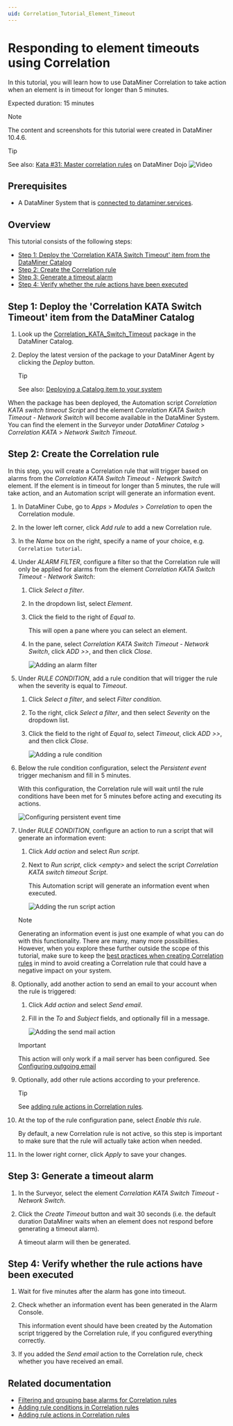 ```yaml
---
uid: Correlation_Tutorial_Element_Timeout
---
```


# Responding to element timeouts using Correlation

In this tutorial, you will learn how to use DataMiner Correlation to take action when an element is in timeout for longer than 5 minutes.

Expected duration: 15 minutes

> [!NOTE]
> The content and screenshots for this tutorial were created in DataMiner 10.4.6.

> [!TIP]
> See also: [Kata #31: Master correlation rules](https://community.dataminer.services/courses/kata-31/) on DataMiner Dojo ![Video](~/user-guide/images/video_Duo.png)

## Prerequisites

- A DataMiner System that is [connected to dataminer.services](xref:Connecting_your_DataMiner_System_to_the_cloud).

## Overview

This tutorial consists of the following steps:

- [Step 1: Deploy the 'Correlation KATA Switch Timeout' item from the DataMiner Catalog](#step-1-deploy-the-correlation-kata-switch-timeout-item-from-the-dataminer-catalog)
- [Step 2: Create the Correlation rule](#step-2-create-the-correlation-rule)
- [Step 3: Generate a timeout alarm](#step-3-generate-a-timeout-alarm)
- [Step 4: Verify whether the rule actions have been executed](#step-4-verify-whether-the-rule-actions-have-been-executed)

## Step 1: Deploy the 'Correlation KATA Switch Timeout' item from the DataMiner Catalog

1. Look up the [Correlation_KATA_Switch_Timeout](https://catalog.dataminer.services/details/22cd5be6-c814-4ed8-a122-670f6c6b7934) package in the DataMiner Catalog.

1. Deploy the latest version of the package to your DataMiner Agent by clicking the *Deploy* button.

   > [!TIP]
   > See also: [Deploying a Catalog item to your system](xref:Deploying_a_catalog_item)

When the package has been deployed, the Automation script *Correlation KATA switch timeout Script* and the element *Correlation KATA Switch Timeout - Network Switch* will become available in the DataMiner System. You can find the element in the Surveyor under *DataMiner Catalog* > *Correlation KATA* > *Network Switch Timeout*.

## Step 2: Create the Correlation rule

In this step, you will create a Correlation rule that will trigger based on alarms from the *Correlation KATA Switch Timeout - Network Switch* element. If the element is in timeout for longer than 5 minutes, the rule will take action, and an Automation script will generate an information event.

1. In DataMiner Cube, go to *Apps* > *Modules* > *Correlation* to open the Correlation module.

1. In the lower left corner, click *Add rule* to add a new Correlation rule.

1. In the *Name* box on the right, specify a name of your choice, e.g. `Correlation tutorial`.

1. Under *ALARM FILTER*, configure a filter so that the Correlation rule will only be applied for alarms from the element *Correlation KATA Switch Timeout - Network Switch*:

   1. Click *Select a filter*.

   1. In the dropdown list, select *Element*.

   1. Click the field to the right of *Equal to*.

      This will open a pane where you can select an element.

   1. In the pane, select *Correlation KATA Switch Timeout - Network Switch*, click *ADD >>*, and then click *Close*.

      ![Adding an alarm filter](~/user-guide/images/Correlation_Adding_Alarmfilters.png)

1. Under *RULE CONDITION*, add a rule condition that will trigger the rule when the severity is equal to *Timeout*.

   1. Click *Select a filter*, and select *Filter condition*.

   1. To the right, click *Select a filter*, and then select *Severity* on the dropdown list.

   1. Click the field to the right of *Equal to*, select *Timeout*, click *ADD >>*, and then click *Close*.

      ![Adding a rule condition](~/user-guide/images/Correlation_Adding_RuleConditions.png)

1. Below the rule condition configuration, select the *Persistent event* trigger mechanism and fill in 5 minutes.

   With this configuration, the Correlation rule will wait until the rule conditions have been met for 5 minutes before acting and executing its actions.

   ![Configuring *persistent event time*](~/user-guide/images/Correlation_PersistentEvent.png)

1. Under *RULE CONDITION*, configure an action to run a script that will generate an information event:

   1. Click *Add action* and select *Run script*.

   1. Next to *Run script*, click *\<empty>* and select the script *Correlation KATA switch timeout Script*.

      This Automation script will generate an information event when executed.

      ![Adding the *run script* action](~/user-guide/images/Correlation_Add_Run_Script_Action.png)

   > [!NOTE]
   > Generating an information event is just one example of what you can do with this functionality. There are many, many more possibilities. However, when you explore these further outside the scope of this tutorial, make sure to keep the [best practices when creating Correlation rules](xref:Best_Practices_When_Creating_Correlation_Rules) in mind to avoid creating a Correlation rule that could have a negative impact on your system.

1. Optionally, add another action to send an email to your account when the rule is triggered:

   1. Click *Add action* and select *Send email*.

   1. Fill in the *To* and *Subject* fields, and optionally fill in a message.

      ![Adding the *send mail* action](~/user-guide/images/Correlation_Add_Send_Mail_Action.png)

   > [!IMPORTANT]
   > This action will only work if a mail server has been configured. See [Configuring outgoing email](xref:Configuring_outgoing_email)

1. Optionally, add other rule actions according to your preference.

   > [!TIP]
   > See [adding rule actions in Correlation rules](xref:Adding_rule_actions_in_Correlation_rules).

1. At the top of the rule configuration pane, select *Enable this rule*.

   By default, a new Correlation rule is not active, so this step is important to make sure that the rule will actually take action when needed.

1. In the lower right corner, click *Apply* to save your changes.

## Step 3: Generate a timeout alarm

1. In the Surveyor, select the element *Correlation KATA Switch Timeout - Network Switch*.

1. Click the *Create Timeout* button and wait 30 seconds (i.e. the default duration DataMiner waits when an element does not respond before generating a timeout alarm).

   A timeout alarm will then be generated.

## Step 4: Verify whether the rule actions have been executed

1. Wait for five minutes after the alarm has gone into timeout.

1. Check whether an information event has been generated in the Alarm Console.

   This information event should have been created by the Automation script triggered by the Correlation rule, if you configured everything correctly.

1. If you added the *Send email* action to the Correlation rule, check whether you have received an email.

## Related documentation

- [Filtering and grouping base alarms for Correlation rules](xref:Filtering_and_grouping_base_alarms_for_Correlation_rules)
- [Adding rule conditions in Correlation rules](xref:Adding_rule_conditions_in_Correlation_rules)
- [Adding rule actions in Correlation rules](xref:Adding_rule_actions_in_Correlation_rules)
